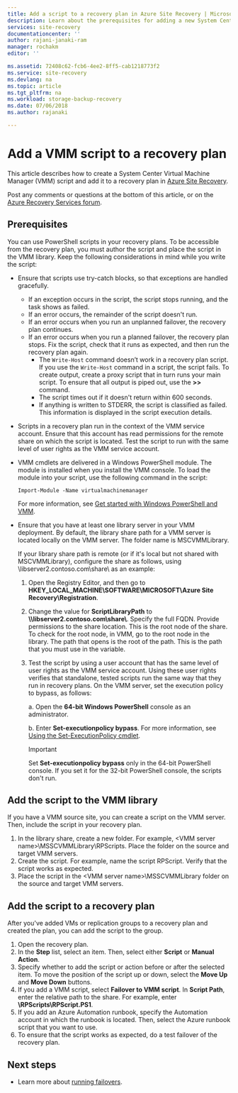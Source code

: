 ```yaml
---
title: Add a script to a recovery plan in Azure Site Recovery | Microsoft Docs
description: Learn about the prerequisites for adding a new System Center Virtual Machine Manager (VMM) script to a recovery plan in Azure.
services: site-recovery
documentationcenter: ''
author: rajani-janaki-ram
manager: rochakm
editor: ''

ms.assetid: 72408c62-fcb6-4ee2-8ff5-cab1218773f2
ms.service: site-recovery
ms.devlang: na
ms.topic: article
ms.tgt_pltfrm: na
ms.workload: storage-backup-recovery
ms.date: 07/06/2018
ms.author: rajanaki

---
```

# Add a VMM script to a recovery plan

This article describes how to create a System Center Virtual Machine Manager (VMM) script and add it to a recovery plan in [Azure Site Recovery](site-recovery-overview.md).

Post any comments or questions at the bottom of this article, or on the [Azure Recovery Services forum](https://social.msdn.microsoft.com/forums/azure/home?forum=hypervrecovmgr).

## Prerequisites

You can use PowerShell scripts in your recovery plans. To be accessible from the recovery plan, you must author the script and place the script in the VMM library. Keep the following considerations in mind while you write the script:

* Ensure that scripts use try-catch blocks, so that exceptions are handled gracefully.
    - If an exception occurs in the script, the script stops running, and the task shows as failed.
    - If an error occurs, the remainder of the script doesn't run.
    - If an error occurs when you run an unplanned failover, the recovery plan continues.
    - If an error occurs when you run a planned failover, the recovery plan stops. Fix the script, check that it runs as expected, and then run the recovery plan again.
        - The `Write-Host` command doesn’t work in a recovery plan script. If you use the `Write-Host` command in a script, the script fails. To create output, create a proxy script that in turn runs your main script. To ensure that all output is piped out, use the **\>\>** command.
        - The script times out if it doesn't return within 600 seconds.
        - If anything is written to STDERR, the script is classified as failed. This information is displayed in the script execution details.

* Scripts in a recovery plan run in the context of the VMM service account. Ensure that this account has read permissions for the remote share on which the script is located. Test the script to run with the same level of user rights as the VMM service account.
* VMM cmdlets are delivered in a Windows PowerShell module. The module is installed when you install the VMM console. To load the module into your script, use the following command in the script: 

    `Import-Module -Name virtualmachinemanager`

    For more information, see [Get started with Windows PowerShell and VMM](https://technet.microsoft.com/library/hh875013.aspx).
* Ensure that you have at least one library server in your VMM deployment. By default, the library share path for a VMM server is located locally on the VMM server. The folder name is MSCVMMLibrary.

  If your library share path is remote (or if it's local but not shared with MSCVMMLibrary), configure the share as follows, using \\libserver2.contoso.com\share\ as an example:
  
  1. Open the Registry Editor, and then go to **HKEY_LOCAL_MACHINE\SOFTWARE\MICROSOFT\Azure Site Recovery\Registration**.

  2. Change the value for **ScriptLibraryPath** to **\\\libserver2.contoso.com\share\\**. Specify the full FQDN. Provide permissions to the share location. This is the root node of the share. To check for the root node, in VMM, go to the root node in the library. The path that opens is the root of the path. This is the path that you must use in the variable.

  3. Test the script by using a user account that has the same level of user rights as the VMM service account. Using these user rights verifies that standalone, tested scripts run the same way that they run in recovery plans. On the VMM server, set the execution policy to bypass, as follows:

     a. Open the **64-bit Windows PowerShell** console as an administrator.
     
     b. Enter **Set-executionpolicy bypass**. For more information, see [Using the Set-ExecutionPolicy cmdlet](https://technet.microsoft.com/library/ee176961.aspx).

     > [!IMPORTANT]
     > Set **Set-executionpolicy bypass** only in the 64-bit PowerShell console. If you set it for the 32-bit PowerShell console, the scripts don't run.

## Add the script to the VMM library

If you have a VMM source site, you can create a script on the VMM server. Then, include the script in your recovery plan.

1. In the library share, create a new folder. For example, \<VMM server name>\MSSCVMMLibrary\RPScripts. Place the folder on the source and target VMM servers.
2. Create the script. For example, name the script RPScript. Verify that the script works as expected.
3. Place the script in the \<VMM server name>\MSSCVMMLibrary folder on the source and target VMM servers.

## Add the script to a recovery plan

After you've added VMs or replication groups to a recovery plan and created the plan, you can add the script to the group.

1. Open the recovery plan.
2. In the **Step** list, select an item. Then, select either **Script** or **Manual Action**.
3. Specify whether to add the script or action before or after the selected item. To move the position of the script up or down, select the **Move Up** and **Move Down** buttons.
4. If you add a VMM script, select **Failover to VMM script**. In **Script Path**, enter the relative path to the share. For example, enter **\RPScripts\RPScript.PS1**.
5. If you add an Azure Automation runbook, specify the Automation account in which the runbook is located. Then, select the Azure runbook script that you want to use.
6. To ensure that the script works as expected, do a test failover of the recovery plan.


## Next steps
* Learn more about [running failovers](site-recovery-failover.md).

